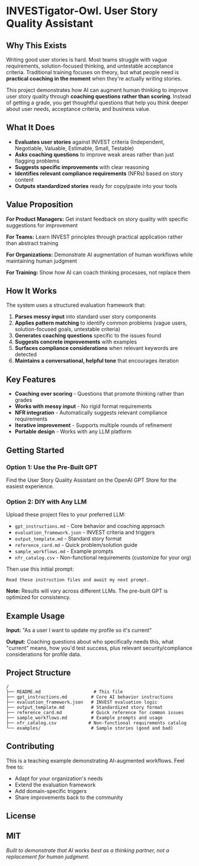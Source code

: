 # INVESTigator-Owl. User Story Quality Assistant

## Why This Exists

Writing good user stories is hard. Most teams struggle with vague requirements, solution-focused thinking, and untestable acceptance criteria. Traditional training focuses on theory, but what people need is **practical coaching in the moment** when they're actually writing stories.

This project demonstrates how AI can augment human thinking to improve user story quality through **coaching questions rather than scoring**. Instead of getting a grade, you get thoughtful questions that help you think deeper about user needs, acceptance criteria, and business value.

## What It Does

- **Evaluates user stories** against INVEST criteria (Independent, Negotiable, Valuable, Estimable, Small, Testable)
- **Asks coaching questions** to improve weak areas rather than just flagging problems
- **Suggests specific improvements** with clear reasoning
- **Identifies relevant compliance requirements** (NFRs) based on story content
- **Outputs standardized stories** ready for copy/paste into your tools

## Value Proposition

**For Product Managers:** Get instant feedback on story quality with specific suggestions for improvement

**For Teams:** Learn INVEST principles through practical application rather than abstract training

**For Organizations:** Demonstrate AI augmentation of human workflows while maintaining human judgment

**For Training:** Show how AI can coach thinking processes, not replace them

## How It Works

The system uses a structured evaluation framework that:

1. **Parses messy input** into standard user story components
2. **Applies pattern matching** to identify common problems (vague users, solution-focused goals, untestable criteria)
3. **Generates coaching questions** specific to the issues found
4. **Suggests concrete improvements** with examples
5. **Surfaces compliance considerations** when relevant keywords are detected
6. **Maintains a conversational, helpful tone** that encourages iteration

## Key Features

- **Coaching over scoring** - Questions that promote thinking rather than grades
- **Works with messy input** - No rigid format requirements
- **NFR integration** - Automatically suggests relevant compliance requirements
- **Iterative improvement** - Supports multiple rounds of refinement
- **Portable design** - Works with any LLM platform

## Getting Started

### Option 1: Use the Pre-Built GPT
Find the User Story Quality Assistant on the OpenAI GPT Store for the easiest experience.

### Option 2: DIY with Any LLM
Upload these project files to your preferred LLM:
- `gpt_instructions.md` - Core behavior and coaching approach
- `evaluation_framework.json` - INVEST criteria and triggers  
- `output_template.md` - Standard story format
- `reference_card.md` - Quick problem/solution guide
- `sample_workflows.md` - Example prompts
- `nfr_catalog.csv` - Non-functional requirements (customize for your org)

Then use this initial prompt:
```
Read these instruction files and await my next prompt.
```

**Note:** Results will vary across different LLMs. The pre-built GPT is optimized for consistency.

## Example Usage

**Input:** "As a user I want to update my profile so it's current"

**Output:** Coaching questions about who specifically needs this, what "current" means, how you'd test success, plus relevant security/compliance considerations for profile data.

## Project Structure

```
/
├── README.md                    # This file
├── gpt_instructions.md         # Core AI behavior instructions
├── evaluation_framework.json   # INVEST evaluation logic
├── output_template.md          # Standardized story format
├── reference_card.md           # Quick reference for common issues
├── sample_workflows.md         # Example prompts and usage
├── nfr_catalog.csv            # Non-functional requirements catalog
└── examples/                   # Sample stories (good and bad)
```

## Contributing

This is a teaching example demonstrating AI-augmented workflows. Feel free to:
- Adapt for your organization's needs
- Extend the evaluation framework
- Add domain-specific triggers
- Share improvements back to the community

## License
MIT
---

*Built to demonstrate that AI works best as a thinking partner, not a replacement for human judgment.*
